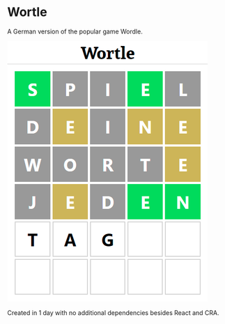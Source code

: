 # Wortle

A German version of the popular game Wordle.

![Wortle](./public/social-card.png)

Created in 1 day with no additional dependencies besides React and CRA.
